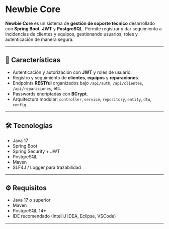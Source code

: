# Newbie Core

**Newbie Core** es un sistema de **gestión de soporte técnico** desarrollado con **Spring Boot**, **JWT** y **PostgreSQL**. Permite registrar y dar seguimiento a incidencias de clientes y equipos, gestionando usuarios, roles y autenticación de manera segura.

---

## 🚀 Características

- Autenticación y autorización con **JWT** y roles de usuario.  
- Registro y seguimiento de **clientes**, **equipos** y **reparaciones**.  
- Endpoints **RESTful** organizados bajo `/api/auth`, `/api/clientes`, `/api/reparaciones`, etc.  
- Passwords encriptadas con **BCrypt**.  
- Arquitectura modular: `controller`, `service`, `repository`, `entity`, `dto`, `config`.  

---

## 🛠 Tecnologías

- Java 17  
- Spring Boot  
- Spring Security + JWT  
- PostgreSQL  
- Maven  
- SLF4J / Logger para trazabilidad  

---

## ⚙️ Requisitos

- Java 17 o superior  
- Maven  
- PostgreSQL 14+  
- IDE recomendado (IntelliJ IDEA, Eclipse, VSCode)  

---
